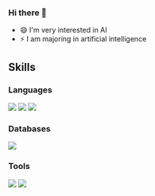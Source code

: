 ### Hi there 👋


- 😄 I'm very interested in AI 
- ⚡ I am majoring in artificial intelligence


## Skills
### Languages
<span><img src="https://img.shields.io/badge/Python-339933?style=flat&logo=Python&logoColor=white" /></span>
<span><img src="https://img.shields.io/badge/Java-007396?style=flat&logo=OpenJDK&logoColor=white" /></span>
<span><img src="https://img.shields.io/badge/C-yellow?style=flat&logo=C&logoColor=white" /></span>
<!-- <span><img src="https://img.shields.io/badge/TypeScript-3178C6?style=flat&logo=TypeScript&logoColor=white" /></span> -->

### Databases
<span><img src="https://img.shields.io/badge/Oracle-F80000?style=flat&logo=Oracle&logoColor=white" /></span>

### Tools
<span><img src="https://img.shields.io/badge/Visual Studio Code-007ACC?style=flat&logo=Visual Studio Code&logoColor=white" /></span>
<span><img src="https://img.shields.io/badge/Eclipse IDE-2C2255?style=flat&logo=Eclipse IDE&logoColor=white" /></span>
